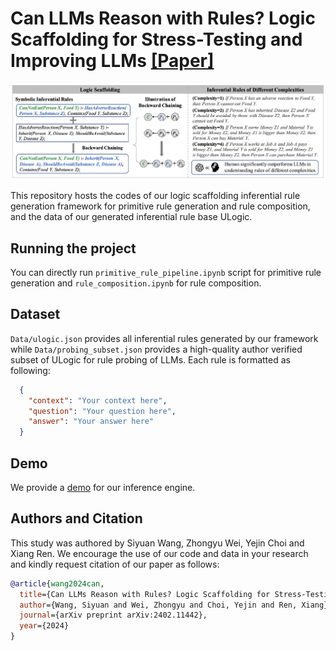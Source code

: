 # Can LLMs Reason with Rules? Logic Scaffolding for Stress-Testing and Improving LLMs [[Paper]](https://arxiv.org/abs/2402.11442)

![Illustration of Logic Scaffolding](assets/logical_scaffolding.png)

This repository hosts the codes of our logic scaffolding inferential rule generation framework for primitive rule generation and rule composition, and the data of our generated inferential rule base ULogic. 

## Running the project
You can directly run `primitive_rule_pipeline.ipynb` script for primitive rule generation and `rule_composition.ipynb` for rule composition.

## Dataset
`Data/ulogic.json` provides all inferential rules generated by our framework while `Data/probing_subset.json` provides a high-quality author verified subset of ULogic for rule probing of LLMs.
Each rule is formatted as following:
 ```json
   {
     "context": "Your context here",
     "question": "Your question here",
     "answer": "Your answer here"
   }
   ```

## Demo
We provide a [demo](http://210.16.188.56:59998) for our inference engine.

## Authors and Citation

This study was authored by Siyuan Wang, Zhongyu Wei, Yejin Choi and Xiang Ren. We encourage the use of our code and data in your research and kindly request citation of our paper as follows:

```BibTeX
@article{wang2024can,
  title={Can LLMs Reason with Rules? Logic Scaffolding for Stress-Testing and Improving LLMs},
  author={Wang, Siyuan and Wei, Zhongyu and Choi, Yejin and Ren, Xiang},
  journal={arXiv preprint arXiv:2402.11442},
  year={2024}
}
```
